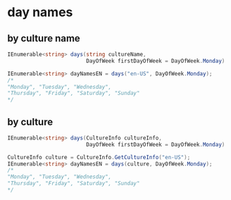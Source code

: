 # day names

## by culture name

```csharp
IEnumerable<string> days(string cultureName,
                         DayOfWeek firstDayOfWeek = DayOfWeek.Monday)
```


```csharp
IEnumerable<string> dayNamesEN = days("en-US", DayOfWeek.Monday);
/*
"Monday", "Tuesday", "Wednesday",
"Thursday", "Friday", "Saturday", "Sunday"
*/
```

## by culture

```csharp
IEnumerable<string> days(CultureInfo cultureInfo,
                         DayOfWeek firstDayOfWeek = DayOfWeek.Monday)
```

```csharp
CultureInfo culture = CultureInfo.GetCultureInfo("en-US");
IEnumerable<string> dayNamesEN = days(culture, DayOfWeek.Monday);
/*
"Monday", "Tuesday", "Wednesday",
"Thursday", "Friday", "Saturday", "Sunday"
*/
```
